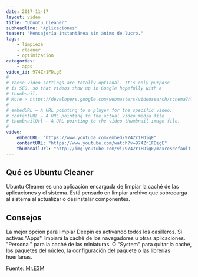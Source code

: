 ```yaml
---
date: 2017-11-17
layout: video
title: "Ubuntu Cleaner"
subheadline: "Aplicaciones"
teaser: "Mensajería instantánea sin ánimo de lucro."
tags:
    - limpieza
    - cleaner
    - optimizacion
categories:
    - apps
video_id: 974Zr1FDigE
#
# These video settings are totally optional. It's only purpose
# is SEO, so that videos show up in Google hopefully with a
# thumbnail.
# More › https://developers.google.com/webmasters/videosearch/schema?hl=en&rd=1
#
# embedURL – A URL pointing to a player for the specific video.
# contentURL – A URL pointing to the actual video media file
# thumbnailUrl – A URL pointing to the video thumbnail image file.
#
video:
    embedURL: "https://www.youtube.com/embed/974Zr1FDigE"
    contentURL: "https://www.youtube.com/watch?v=974Zr1FDigE"
    thumbnailUrl: "http://img.youtube.com/vi/974Zr1FDigE/maxresdefault.jpg"
---
```

<!--more-->

## Qué es Ubuntu Cleaner

Ubuntu Cleaner es una aplicación encargada de limpiar la caché de las aplicaciones y el sistema. Está pensado en limpiar archivo que sobrecarga al sistema al actualizar o desinstalar componentes.

## Consejos

La mejor opción para limpiar Deepin es activando todos los casilleros. Si activas "Apps" limpiará la caché de los navegadores u otras aplicaciones. "Personal" para la caché de las miniaturas. O "System" para quitar la caché, los paquetes del núcleo, la configuración del paquete o las librerías huérfanas.


Fuente: [Mr.E3M](https://www.youtube.com/channel/UCz8wSHbknLrl4DA5CIfcRTw)
